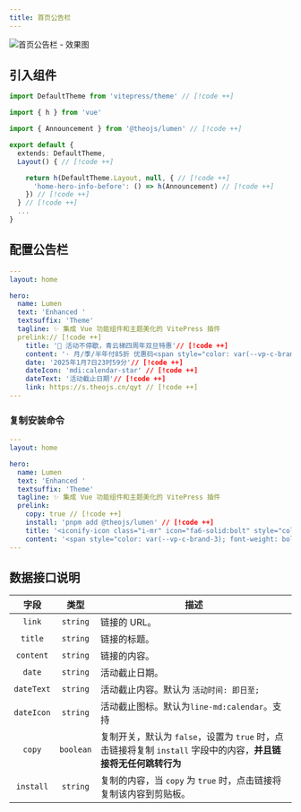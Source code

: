```yaml
---
title: 首页公告栏
---
```


![首页公告栏 - 效果图](https://i.theojs.cn/docs/202411071152313.webp)

## 引入组件

```ts [.vitepress/theme/index.ts]
import DefaultTheme from 'vitepress/theme' // [!code ++]

import { h } from 'vue'

import { Announcement } from '@theojs/lumen' // [!code ++]

export default {
  extends: DefaultTheme,
  Layout() { // [!code ++]

    return h(DefaultTheme.Layout, null, { // [!code ++]
      'home-hero-info-before': () => h(Announcement) // [!code ++]
    }) // [!code ++]
  } // [!code ++]
  ...
}
```

## 配置公告栏

```yaml [.vitepress/index.md]
---
layout: home

hero:
  name: Lumen
  text: 'Enhanced '
  textsuffix: 'Theme'
  tagline: ✨ 集成 Vue 功能组件和主题美化的 VitePress 插件
  prelink:// [!code ++]
    title: '🎉 活动不停歇，青云梯四周年双旦特惠'// [!code ++]
    content: '· 月/季/半年付85折 优惠码<span style="color: var(--vp-c-brand-3); font-weight: bold;"> qyt85 </span></br>· 年付以及年付以上8折 优惠码<span style="color: var(--vp-c-brand-3); font-weight: bold;"> qyt80</span></br>· 年付8折/2年付7折/3年付6折 配合优惠码折上折，最高可达<span style="color: var(--vp-c-brand-3); font-weight: bold;"> 48 </span>折'// [!code ++]
    date: '2025年1月7日23时59分'// [!code ++]
    dateIcon: 'mdi:calendar-star' // [!code ++]
    dateText: '活动截止日期'// [!code ++]
    link: https://s.theojs.cn/qyt // [!code ++]
---
```

### 复制安装命令

```yaml [.vitepress/index.md]
---
layout: home

hero:
  name: Lumen
  text: 'Enhanced '
  textsuffix: 'Theme'
  tagline: ✨ 集成 Vue 功能组件和主题美化的 VitePress 插件
  prelink:
    copy: true // [!code ++]
    install: 'pnpm add @theojs/lumen' // [!code ++]
    title: '<iconify-icon class="i-mr" icon="fa6-solid:bolt" style="color:#63E6BE"></iconify-icon> 快速开始' // [!code ++]
    content: '<span style="color: var(--vp-c-brand-3); font-weight: bold;">pnpm add @theojs/lumen</span>' // [!code ++]
---
```

## 数据接口说明

|    字段    |   类型    | 描述                                                                                                                                                                                                                                         |
| :--------: | :-------: | -------------------------------------------------------------------------------------------------------------------------------------------------------------------------------------------------------------------------------------------- |
|   `link`   | `string`  | <Badge text="可选" /> 链接的 URL。                                                                                                                                                                                                           |
|  `title`   | `string`  | 链接的标题。                                                                                                                                                                                                                                 |
| `content`  | `string`  | <Badge text="可选" /> 链接的内容。                                                                                                                                                                                                           |
|   `date`   | `string`  | <Badge text="可选" /> 活动截止日期。                                                                                                                                                                                                         |
| `dateText` | `string`  | <Badge text="可选" /> 活动截止内容。默认为 `活动时间: 即日至;`                                                                                                                                                                               |
| `dateIcon` | `string`  | <Badge text="可选" /> 活动截止图标。默认为`line-md:calendar`<iconify-icon icon="line-md:calendar" ></iconify-icon>。支持<Pill name="iconify 图标" link="https://icon-sets.iconify.design/" icon="line-md:iconify2-static" color="#1769AA" /> |
|   `copy`   | `boolean` | <Badge text="可选" /> 复制开关，默认为 `false`，设置为 `true` 时，点击链接将复制 `install` 字段中的内容，**并且链接将无任何跳转行为**                                                                                                        |
| `install`  | `string`  | <Badge text="可选" /> 复制的内容，当 `copy` 为 `true` 时，点击链接将复制该内容到剪贴板。                                                                                                                                                     |
